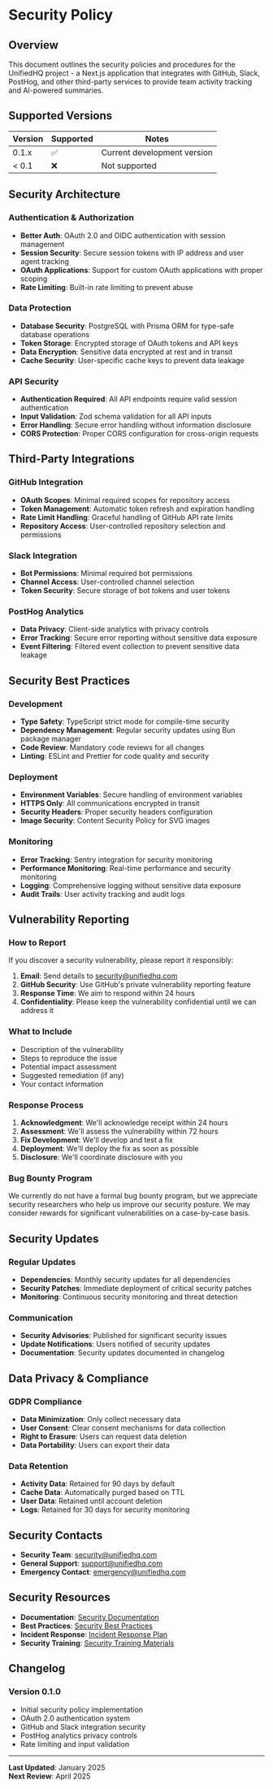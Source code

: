 # Security Policy

## Overview

This document outlines the security policies and procedures for the UnifiedHQ project - a Next.js application that integrates with GitHub, Slack, PostHog, and other third-party services to provide team activity tracking and AI-powered summaries.

## Supported Versions

| Version | Supported          | Notes |
| ------- | ------------------ | ----- |
| 0.1.x   | :white_check_mark: | Current development version |
| < 0.1   | :x:                | Not supported |

## Security Architecture

### Authentication & Authorization
- **Better Auth**: OAuth 2.0 and OIDC authentication with session management
- **Session Security**: Secure session tokens with IP address and user agent tracking
- **OAuth Applications**: Support for custom OAuth applications with proper scoping
- **Rate Limiting**: Built-in rate limiting to prevent abuse

### Data Protection
- **Database Security**: PostgreSQL with Prisma ORM for type-safe database operations
- **Token Storage**: Encrypted storage of OAuth tokens and API keys
- **Data Encryption**: Sensitive data encrypted at rest and in transit
- **Cache Security**: User-specific cache keys to prevent data leakage

### API Security
- **Authentication Required**: All API endpoints require valid session authentication
- **Input Validation**: Zod schema validation for all API inputs
- **Error Handling**: Secure error handling without information disclosure
- **CORS Protection**: Proper CORS configuration for cross-origin requests

## Third-Party Integrations

### GitHub Integration
- **OAuth Scopes**: Minimal required scopes for repository access
- **Token Management**: Automatic token refresh and expiration handling
- **Rate Limit Handling**: Graceful handling of GitHub API rate limits
- **Repository Access**: User-controlled repository selection and permissions

### Slack Integration
- **Bot Permissions**: Minimal required bot permissions
- **Channel Access**: User-controlled channel selection
- **Token Security**: Secure storage of bot tokens and user tokens

### PostHog Analytics
- **Data Privacy**: Client-side analytics with privacy controls
- **Error Tracking**: Secure error reporting without sensitive data exposure
- **Event Filtering**: Filtered event collection to prevent sensitive data leakage

## Security Best Practices

### Development
- **Type Safety**: TypeScript strict mode for compile-time security
- **Dependency Management**: Regular security updates using Bun package manager
- **Code Review**: Mandatory code reviews for all changes
- **Linting**: ESLint and Prettier for code quality and security

### Deployment
- **Environment Variables**: Secure handling of environment variables
- **HTTPS Only**: All communications encrypted in transit
- **Security Headers**: Proper security headers configuration
- **Image Security**: Content Security Policy for SVG images

### Monitoring
- **Error Tracking**: Sentry integration for security monitoring
- **Performance Monitoring**: Real-time performance and security monitoring
- **Logging**: Comprehensive logging without sensitive data exposure
- **Audit Trails**: User activity tracking and audit logs

## Vulnerability Reporting

### How to Report
If you discover a security vulnerability, please report it responsibly:

1. **Email**: Send details to security@unifiedhq.com
2. **GitHub Security**: Use GitHub's private vulnerability reporting feature
3. **Response Time**: We aim to respond within 24 hours
4. **Confidentiality**: Please keep the vulnerability confidential until we can address it

### What to Include
- Description of the vulnerability
- Steps to reproduce the issue
- Potential impact assessment
- Suggested remediation (if any)
- Your contact information

### Response Process
1. **Acknowledgment**: We'll acknowledge receipt within 24 hours
2. **Assessment**: We'll assess the vulnerability within 72 hours
3. **Fix Development**: We'll develop and test a fix
4. **Deployment**: We'll deploy the fix as soon as possible
5. **Disclosure**: We'll coordinate disclosure with you

### Bug Bounty Program
We currently do not have a formal bug bounty program, but we appreciate security researchers who help us improve our security posture. We may consider rewards for significant vulnerabilities on a case-by-case basis.

## Security Updates

### Regular Updates
- **Dependencies**: Monthly security updates for all dependencies
- **Security Patches**: Immediate deployment of critical security patches
- **Monitoring**: Continuous security monitoring and threat detection

### Communication
- **Security Advisories**: Published for significant security issues
- **Update Notifications**: Users notified of security updates
- **Documentation**: Security updates documented in changelog

## Data Privacy & Compliance

### GDPR Compliance
- **Data Minimization**: Only collect necessary data
- **User Consent**: Clear consent mechanisms for data collection
- **Right to Erasure**: Users can request data deletion
- **Data Portability**: Users can export their data

### Data Retention
- **Activity Data**: Retained for 90 days by default
- **Cache Data**: Automatically purged based on TTL
- **User Data**: Retained until account deletion
- **Logs**: Retained for 30 days for security monitoring

## Security Contacts

- **Security Team**: security@unifiedhq.com
- **General Support**: support@unifiedhq.com
- **Emergency Contact**: emergency@unifiedhq.com

## Security Resources

- **Documentation**: [Security Documentation](./docs/SECURITY.md)
- **Best Practices**: [Security Best Practices](./docs/SECURITY_BEST_PRACTICES.md)
- **Incident Response**: [Incident Response Plan](./docs/INCIDENT_RESPONSE.md)
- **Security Training**: [Security Training Materials](./docs/SECURITY_TRAINING.md)

## Changelog

### Version 0.1.0
- Initial security policy implementation
- OAuth 2.0 authentication system
- GitHub and Slack integration security
- PostHog analytics privacy controls
- Rate limiting and input validation

---

**Last Updated**: January 2025  
**Next Review**: April 2025
